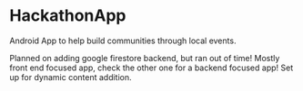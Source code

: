 # HackathonApp
Android App to help build communities through local events.

Planned on adding google firestore backend, but ran out of time! Mostly front end focused app, check the other one for a backend focused app! Set up for dynamic content addition. 
